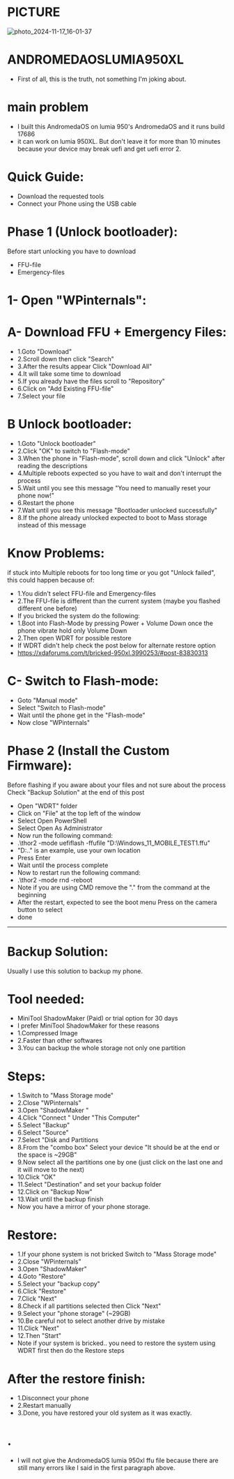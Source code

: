 # PICTURE
![photo_2024-11-17_16-01-37](https://github.com/user-attachments/assets/69696ec2-274b-4381-b951-77e9509a18b0)
# ANDROMEDAOSLUMIA950XL
- First of all, this is the truth, not something I'm joking about.
# main problem
- I built this AndromedaOS on lumia 950's AndromedaOS and it runs build 17686
- it can work on lumia 950XL. But don't leave it for more than 10 minutes because your device may break uefi and get uefi error 2.
# Quick Guide:
- Download the requested tools
- Connect your Phone using the USB cable
# Phase 1 (Unlock bootloader):
Before start unlocking you have to download
- FFU-file
- Emergency-files
# 1- Open "WPinternals":
# A- Download FFU + Emergency Files:
- 1.Goto "Download"
- 2.Scroll down then click "Search"
- 3.After the results appear Click "Download All"
- 4.It will take some time to download
- 5.If you already have the files scroll to "Repository"
- 6.Click on "Add Existing FFU-file"
- 7.Select your file
# B Unlock bootloader:
- 1.Goto "Unlock bootloader"
- 2.Click "OK" to switch to "Flash-mode"
- 3.When the phone in "Flash-mode", scroll down and click "Unlock" after reading the descriptions
- 4.Multiple reboots expected so you have to wait and don't interrupt the process
- 5.Wait until you see this message "You need to manually reset your phone now!"
- 6.Restart the phone
- 7.Wait until you see this message "Bootloader unlocked successfully"
- 8.If the phone already unlocked expected to boot to Mass storage instead of this message
# Know Problems:
if stuck into Multiple reboots for too long time or you got "Unlock failed", this could happen because of:
- 1.You didn't select FFU-file and Emergency-files
- 2.The FFU-file is different than the current system (maybe you flashed different one before)
- If you bricked the system do the following:
- 1.Boot into Flash-Mode by pressing Power + Volume Down once the phone vibrate hold only Volume Down
- 2.Then open WDRT for possible restore
- If WDRT didn't help check the post below for alternate restore option
- https://xdaforums.com/t/bricked-950xl.3990253/#post-83830313
# C- Switch to Flash-mode:
- Goto "Manual mode"
- Select "Switch to Flash-mode"
- Wait until the phone get in the "Flash-mode"
- Now close "WPinternals"
# Phase 2 (Install the Custom Firmware):
Before flashing if you aware about your files and not sure about the process
Check "Backup Solution" at the end of this post
- Open "WDRT" folder
- Click on "File" at the top left of the window
- Select Open PowerShell
- Select Open As Administrator
- Now run the following command:
- .\thor2 -mode uefiflash -ffufile "D:\Windows_11_MOBILE_TEST1.ffu"
- "D:\.." is an example, use your own location
- Press Enter
- Wait until the process complete
- Now to restart run the following command:
- .\thor2 -mode rnd -reboot
- Note if you are using CMD remove the ".\" from the command at the beginning
- After the restart, expected to see the boot menu
Press on the camera button to select
- done
- ---------------------------------------------------------------------
# Backup Solution:
Usually I use this solution to backup my phone.
# Tool needed:
- MiniTool ShadowMaker (Paid) or trial option for 30 days
- I prefer MiniTool ShadowMaker for these reasons
- 1.Compressed Image
- 2.Faster than other softwares
- 3.You can backup the whole storage not only one partition
# Steps:
- 1.Switch to "Mass Storage mode"
- 2.Close "WPinternals"
- 3.Open "ShadowMaker "
- 4.Click "Connect " Under "This Computer"
- 5.Select "Backup"
- 6.Select "Source"
- 7.Select "Disk and Partitions
- 8.From the "combo box" Select your device "It should be at the end or the space is ~29GB"
- 9.Now select all the partitions one by one (just click on the last one and it will move to the next)
- 10.Click "OK"
- 11.Select "Destination" and set your backup folder
- 12.Click on "Backup Now"
- 13.Wait until the backup finish
- Now you have a mirror of your phone storage.
# Restore:
- 1.If your phone system is not bricked Switch to "Mass Storage mode"
- 2.Close "WPinternals"
- 3.Open "ShadowMaker"
- 4.Goto "Restore"
- 5.Select your "backup copy"
- 6.Click "Restore"
- 7.Click "Next"
- 8.Check if all partitions selected then Click "Next"
- 9.Select your "phone storage" (~29GB)
- 10.Be careful not to select another drive by mistake
- 11.Click "Next"
- 12.Then "Start"
- Note if your system is bricked.. you need to restore the system using WDRT first then do the Restore steps
# After the restore finish:
- 1.Disconnect your phone
- 2.Restart manually
- 3.Done, you have restored your old system as it was exactly.
# .
- I will not give the AndromedaOS lumia 950xl ffu file because there are still many errors like I said in the first paragraph above.

